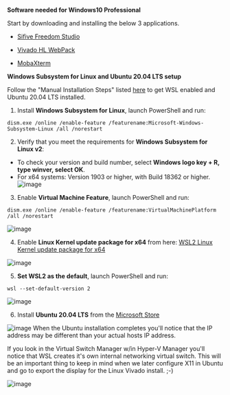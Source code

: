 __Software needed for Windows10 Professional__

Start by downloading and installing the below 3 applications.

* [Sifive Freedom Studio](https://www.sifive.com/software)

* [Vivado HL WebPack](https://www.xilinx.com/member/forms/download/xef.html?filename=Xilinx_Unified_2021.1_0610_2318_Win64.exe)

* [MobaXterm](https://download.mobatek.net/2132021082033134/MobaXterm_Installer_v21.3.zip)

__Windows Subsystem for Linux and Ubuntu 20.04 LTS setup__

Follow the "Manual Installation Steps" listed [here](https://docs.microsoft.com/en-us/windows/wsl/install-win10) to get WSL enabled and Ubuntu 20.04 LTS installed.

1. Install **Windows Subsystem for Linux**, launch PowerShell and run:
```
dism.exe /online /enable-feature /featurename:Microsoft-Windows-Subsystem-Linux /all /norestart
```
2. Verify that you meet the requirements for **Windows Subsystem for Linux v2**:

* To check your version and build number, select **Windows logo key + R, type winver, select OK**.
* For x64 systems: Version 1903 or higher, with Build 18362 or higher.
![image](https://user-images.githubusercontent.com/8312541/132558464-734dfe60-61e6-4ffb-b692-cf908097b027.png)


3. Enable **Virtual Machine Feature**, launch PowerShell and run:
```
dism.exe /online /enable-feature /featurename:VirtualMachinePlatform /all /norestart
```

![image](https://user-images.githubusercontent.com/8312541/132419142-06126be2-6136-42b6-95b9-35481e2224c8.png)

4. Enable **Linux Kernel update package for x64** from here: [WSL2 Linux Kernel update package for x64](https://wslstorestorage.blob.core.windows.net/wslblob/wsl_update_x64.msi)

![image](https://user-images.githubusercontent.com/8312541/132419192-3ea90f13-8488-4f3d-8c20-457a072dea25.png)

5. **Set WSL2 as the default**, launch PowerShell and run:
```
wsl --set-default-version 2
```

![image](https://user-images.githubusercontent.com/8312541/132419235-d373bba2-bf01-499d-82ba-f54e795c713f.png)

6. Install **Ubuntu 20.04 LTS** from the [Microsoft Store](https://aka.ms/wslstore)

![image](https://user-images.githubusercontent.com/8312541/132419262-55bc7a7a-d92e-43dc-b368-06cd46f98eae.png)
When the Ubuntu installation completes you'll notice that the IP address may be different than your actual hosts IP address.

If you look in the Virtual Switch Manager w/in Hyper-V Manager you'll notice that WSL creates it's own internal networking virtual switch.  This will be an important thing to keep in mind when we later configure X11 in Ubuntu and go to export the display for the Linux Vivado install.  ;-)

![image](https://user-images.githubusercontent.com/8312541/132419796-b2ac726b-4e83-46dd-b65f-1ac28b3a53b8.png)





